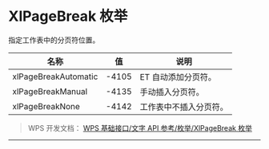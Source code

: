 # XlPageBreak 枚举

指定工作表中的分页符位置。

| 名称                 | 值    | 说明                   |
|----------------------|-------|------------------------|
| xlPageBreakAutomatic | -4105 | ET 自动添加分页符。    |
| xlPageBreakManual    | -4135 | 手动插入分页符。       |
| xlPageBreakNone      | -4142 | 工作表中不插入分页符。 |

> WPS 开发文档： [WPS 基础接口/文字 API 参考/枚举/XlPageBreak 枚举](https://qn.cache.wpscdn.cn/encs/doc/office_v19/topics/WPS%20%E5%9F%BA%E7%A1%80%E6%8E%A5%E5%8F%A3/%E6%96%87%E5%AD%97%20API%20%E5%8F%82%E8%80%83/%E6%9E%9A%E4%B8%BE/XlPageBreak%20%E6%9E%9A%E4%B8%BE.html)

------------------------------------------------------------------------
